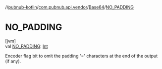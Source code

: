 //[pubnub-kotlin](../../../index.md)/[com.pubnub.api.vendor](../index.md)/[Base64](index.md)/[NO_PADDING](-n-o_-p-a-d-d-i-n-g.md)

# NO_PADDING

[jvm]\
val [NO_PADDING](-n-o_-p-a-d-d-i-n-g.md): [Int](https://kotlinlang.org/api/latest/jvm/stdlib/kotlin/-int/index.html)

Encoder flag bit to omit the padding '=' characters at the end of the output (if any).
